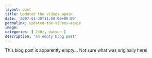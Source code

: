 ```yaml
---
layout: post
title: Updated the videos again
date: '2007-01-30T11:00:00+00:00'
permalink: updated-the-videos-again
image: 
categories: [ 240z, datsun ]
description: "An empty blog post" 
---
```


This blog post is apparently empty... Not sure what was originally here!

